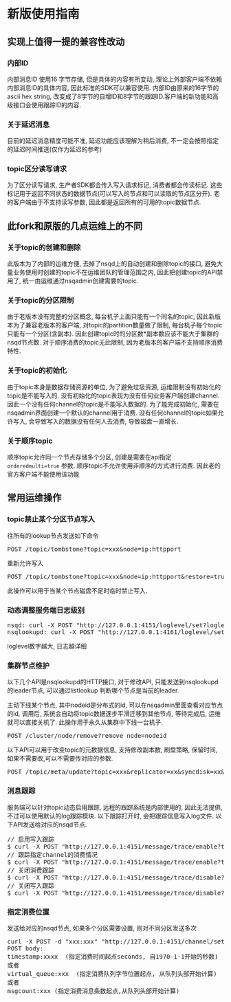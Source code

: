 # 新版使用指南

## 实现上值得一提的兼容性改动
### 内部ID
内部消息ID 使用16 字节存储, 但是具体的内容有所变动, 理论上外部客户端不依赖内部消息ID的具体内容, 因此标准的SDK可以兼容使用. 内部ID由原来的16字节的ascii hex string, 改变成了8字节的自增ID和8字节的跟踪ID.客户端的新功能和高级接口会使用跟踪ID的内容.
### 关于延迟消息
目前的延迟消息精度可能不准, 延迟功能应该理解为稍后消费, 不一定会按照指定的延迟时间推送(仅作为延迟的参考)
### topic区分读写请求
为了区分读写请求, 生产者SDK都会传入写入请求标记, 消费者都会传读标记. 这些标记用于返回不同状态的数据节点(可以写入的节点和可以读取的节点区分开). 老的客户端由于不支持读写参数, 因此都是返回所有的可用的topic数据节点.


## 此fork和原版的几点运维上的不同
### 关于topic的创建和删除
此版本为了内部的运维方便, 去掉了nsqd上的自动创建和删除topic的接口, 避免大量业务使用时创建的topic不在运维团队的管理范围之内, 因此把创建topic的API禁用了, 统一由运维通过nsqadmin创建需要的topic.

### 关于topic的分区限制
由于老版本没有完整的分区概念, 每台机子上面只能有一个同名的topic, 因此新版本为了兼容老版本的客户端, 对topic的partition数量做了限制, 每台机子每个topic只能有一个分区(含副本). 因此创建topic时的分区数*副本数应该不能大于集群的nsqd节点数. 对于顺序消费的topic无此限制, 因为老版本的客户端不支持顺序消费特性.

### 关于topic的初始化
由于topic本身是数据存储资源的单位, 为了避免垃圾资源, 运维限制没有初始化的topic是不能写入的. 没有初始化的topic表现为没有任何业务客户端创建channel. 因此一个没有任何channel的topic是不能写入数据的. 为了能完成初始化, 需要在nsqadmin界面创建一个默认的channel用于消费. 没有任何channel的topic如果允许写入, 会导致写入的数据没有任何人去消费, 导致磁盘一直增长.

### 关于顺序topic
顺序topic允许同一个节点存储多个分区, 创建是需要在api指定 `orderedmulti=true` 参数. 顺序topic不允许使用非顺序的方式进行消费. 因此老的官方客户端不能使用该功能


## 常用运维操作
### topic禁止某个分区节点写入
往所有的lookup节点发送如下命令
<pre>
POST /topic/tombstone?topic=xxx&node=ip:httpport
</pre>
重新允许写入 
<pre>
POST /topic/tombstone?topic=xxx&node=ip:httpport&restore=true
</pre>
此操作可以用于当某个节点磁盘不足时临时禁止写入.

### 动态调整服务端日志级别
<pre>
nsqd: curl -X POST "http://127.0.0.1:4151/loglevel/set?loglevel=3"
nsqlookupd: curl -X POST "http://127.0.0.1:4161/loglevel/set?loglevel=3"
</pre>
loglevel数字越大, 日志越详细

### 集群节点维护
以下几个API是nsqlookupd的HTTP接口, 对于修改API, 只能发送到nsqlookupd的leader节点, 可以通过listlookup
判断哪个节点是当前的leader.

主动下线某个节点, 其中nodeid是分布式的id, 可以在nsqadmin里面查看对应节点的id, 调用后, 系统会自动将topic数据逐步平滑迁移到其他节点, 等待完成后, 运维就可以直接关机了. 此操作用于永久从集群中下线一台机子.
<pre>
POST /cluster/node/remove?remove_node=nodeid
</pre>

以下API可以用于改变topic的元数据信息, 支持修改副本数, 刷盘策略, 保留时间, 如果不需要改,可以不需要传对应的参数.
<pre>
POST /topic/meta/update?topic=xxx&replicator=xx&syncdisk=xx&retention=xxx
</pre>

### 消息跟踪
服务端可以针对topic动态启用跟踪, 远程的跟踪系统是内部使用的, 因此无法提供, 不过可以使用默认的log跟踪模块. 以下跟踪打开时, 会把跟踪信息写入log文件. 以下API发送给对应的nsqd节点.
<pre>
// 启用写入跟踪
$ curl -X POST "http://127.0.0.1:4151/message/trace/enable?topic=balance_test3"
// 跟踪指定channel的消费情况
$ curl -X POST "http://127.0.0.1:4151/message/trace/enable?topic=perf_2_2_5&channel=perf_2_2_5_ch0"
// 关闭消费跟踪
$ curl -X POST "http://127.0.0.1:4151/message/trace/disable?topic=perf_2_2_5&channel=perf_2_2_5_ch0"
// 关闭写入跟踪
$ curl -X POST "http://127.0.0.1:4151/message/trace/disable?topic=balance_test3"
</pre>

### 指定消费位置
发送给对应的nsqd节点, 如果多个分区需要设置, 则对不同分区发送多次
<pre>
curl -X POST -d "xxx:xxx" "http://127.0.0.1:4151/channel/setoffset?topic=xxx&channel=xxx"
POST body:
timestamp:xxxx  (指定消费时间起点seconds, 自1970-1-1开始的秒数)
或者
virtual_queue:xxx  (指定消费队列字节位置起点, 从队列头部开始计算)
或者
msgcount:xxx (指定消费消息条数起点,从队列头部开始计算)
</pre>
